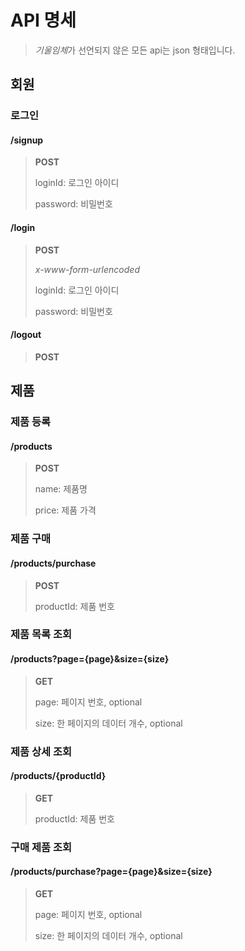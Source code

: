 # API 명세

> *기울임체*가 선언되지 않은 모든 api는 json 형태입니다.

## 회원

### 로그인

#### /signup

> **POST**
>
> loginId: 로그인 아이디
>
> password: 비밀번호

#### /login

> **POST**
>
> *x-www-form-urlencoded*
>
> loginId: 로그인 아이디
>
> password: 비밀번호

#### /logout

> **POST**

## 제품

### 제품 등록

#### /products

> **POST**
>
> name: 제품명
>
> price: 제품 가격

### 제품 구매

#### /products/purchase

> **POST**
>
> productId: 제품 번호

### 제품 목록 조회

#### /products?page={page}&size={size}

> **GET**
>
> page: 페이지 번호, optional
>
> size: 한 페이지의 데이터 개수, optional

### 제품 상세 조회

#### /products/{productId}

> **GET**
>
> productId: 제품 번호

### 구매 제품 조회

#### /products/purchase?page={page}&size={size}

> **GET**
>
> page: 페이지 번호, optional
>
> size: 한 페이지의 데이터 개수, optional
